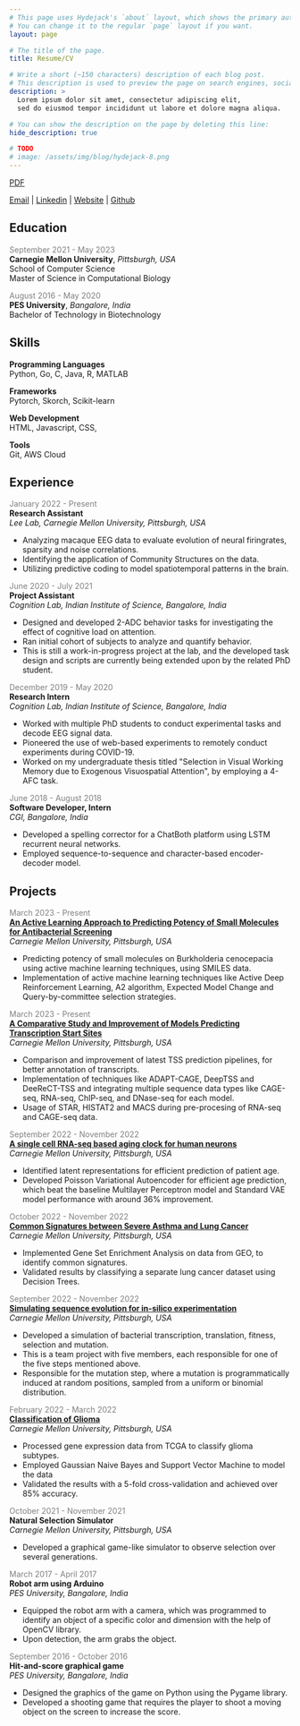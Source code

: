 ```yaml
---
# This page uses Hydejack's `about` layout, which shows the primary author's picture and about text at the top.
# You can change it to the regular `page` layout if you want.
layout: page

# The title of the page.
title: Resume/CV

# Write a short (~150 characters) description of each blog post.
# This description is used to preview the page on search engines, social media, etc.
description: >
  Lorem ipsum dolor sit amet, consectetur adipiscing elit,
  sed do eiusmod tempor incididunt ut labore et dolore magna aliqua.

# You can show the description on the page by deleting this line:
hide_description: true

# TODO
# image: /assets/img/blog/hydejack-8.png
---
```


[PDF](../assets/Resume.pdf)

[Email](mailto:mirudhula.tm@gmail.com) |
<a href="https://www.linkedin.com/in/mirudhula/" target="_blank">Linkedin</a> |
<a href="https://mirudhula-m.github.io" target="_blank">Website</a> |
<a href="https://github.com/Mirudhula-m" target="_blank">Github</a>




## **Education** 

<span style="color:gray">September 2021 - May 2023</span><br>
**Carnegie Mellon University**, *Pittsburgh, USA*
<br>School of Computer Science
<br>Master of Science in Computational Biology

<span style="color:gray">August 2016 - May 2020</span><br>
**PES University**, *Bangalore, India*
<br>Bachelor of Technology in Biotechnology


## **Skills**

**Programming Languages**
<br>Python, Go, C, Java, R, MATLAB

**Frameworks**
<br>Pytorch, Skorch, Scikit-learn

**Web Development**
<br>HTML, Javascript, CSS, 

**Tools**
<br>Git, AWS Cloud


## **Experience**

<span style="color:gray">January 2022 - Present</span><br>
**Research Assistant**<br>
*Lee Lab, Carnegie Mellon University, Pittsburgh, USA*

* Analyzing macaque EEG data to evaluate evolution of neural firingrates, sparsity and noise correlations.
* Identifying the application of Community Structures on the data.
* Utilizing predictive coding to model spatiotemporal patterns in the brain.


<span style="color:gray">June 2020 - July 2021</span><br>
**Project Assistant**<br>
*Cognition Lab, Indian Institute of Science, Bangalore, India*

* Designed and developed 2-ADC behavior tasks for investigating the effect of cognitive load on attention.
* Ran initial cohort of subjects to analyze and quantify behavior.
* This is still a work-in-progress project at the lab, and the developed task design and scripts are currently being extended upon by the related PhD student.


<span style="color:gray">December 2019 - May 2020</span><br>
**Research Intern**<br>
*Cognition Lab, Indian Institute of Science, Bangalore, India*

* Worked with multiple PhD students to conduct experimental tasks and decode EEG signal data.
* Pioneered the use of web-based experiments to remotely conduct experiments during COVID-19.
* Worked on my undergraduate thesis titled "Selection in Visual Working Memory due to Exogenous Visuospatial Attention", by employing a 4-AFC task.


<span style="color:gray">June 2018 - August 2018</span><br>
**Software Developer, Intern**<br>
*CGI, Bangalore, India*

* Developed a spelling corrector for a ChatBoth platform using LSTM recurrent neural networks.
* Employed sequence-to-sequence and character-based encoder-decoder model.


## **Projects**

<span style="color:gray">March 2023 - Present</span><br>**[An Active Learning Approach to Predicting Potency of Small Molecules for Antibacterial Screening](../assets/project_reports/automation_proposal.pdf)**<br>
*Carnegie Mellon University, Pittsburgh, USA*

* Predicting potency of small molecules on Burkholderia cenocepacia using active machine learning techniques, using SMILES data.
* Implementation of active machine learning techniques like Active Deep Reinforcement Learning, A2 algorithm, Expected Model Change and Query-by-committee selection strategies.


<span style="color:gray">March 2023 - Present</span><br>**[A Comparative Study and Improvement of Models Predicting Transcription Start Sites](../assets/project_reports/bioinfo_proposal.pdf)**<br>
*Carnegie Mellon University, Pittsburgh, USA*

* Comparison and improvement of latest TSS prediction pipelines, for better annotation of transcripts.
* Implementation of techniques like ADAPT-CAGE, DeepTSS and DeeReCT-TSS and integrating multiple sequence data types like CAGE-seq, RNA-seq, ChIP-seq, and DNase-seq for each model.
* Usage of STAR, HISTAT2 and MACS during pre-procesing of RNA-seq and CAGE-seq data.


<span style="color:gray">September 2022 - November 2022</span><br>
**[A single cell RNA-seq based aging clock for human neurons](../assets/project_reports/predict_age_report.pdf)**<br>
*Carnegie Mellon University, Pittsburgh, USA*

* Identified latent representations for efficient prediction of patient age.
* Developed Poisson Variational Autoencoder for efficient age prediction, which beat the baseline Multilayer Perceptron model and Standard VAE model performance with around 36% improvement.


<span style="color:gray">October 2022 - November 2022</span><br>
**[Common Signatures between Severe Asthma and Lung Cancer](../assets/project_reports/signatures_report.pdf)**<br>
*Carnegie Mellon University, Pittsburgh, USA*

* Implemented Gene Set Enrichment Analysis on data from GEO, to identify common signatures.
* Validated results by classifying a separate lung cancer dataset using Decision Trees.

<span style="color:gray">September 2022 - November 2022</span><br>
**[Simulating sequence evolution for in-silico experimentation](../assets/project_reports/simulations_report.pdf)**<br>
*Carnegie Mellon University, Pittsburgh, USA*

* Developed a simulation of bacterial transcription, translation, fitness, selection and mutation.
* This is a team project with five members, each responsible for one of the five steps mentioned above.
* Responsible for the mutation step, where a mutation is programmatically induced at random positions, sampled from a uniform or binomial distribution.


<span style="color:gray">February 2022 - March 2022</span><br>
**[Classification of Glioma](../assets/project_reports/glioma.pdf)**<br>
*Carnegie Mellon University, Pittsburgh, USA*

* Processed gene expression data from TCGA to classify glioma subtypes.
* Employed Gaussian Naive Bayes and Support Vector Machine to model the data
* Validated the results with a 5-fold cross-validation and achieved over 85% accuracy.


<span style="color:gray">October 2021 - November 2021</span><br>
**Natural Selection Simulator**<br>
*Carnegie Mellon University, Pittsburgh, USA*

* Developed a graphical game-like simulator to observe selection over several generations.

<span style="color:gray">March 2017 - April 2017</span><br>
**Robot arm using Arduino**<br>
*PES University, Bangalore, India*

* Equipped the robot arm with a camera, which was programmed to identify an object of a specific color and dimension with the help of OpenCV library. 
* Upon detection, the arm grabs the object.


<span style="color:gray">September 2016 - October 2016</span><br>
**Hit-and-score graphical game**<br>
*PES University, Bangalore, India*

* Designed the graphics of the game on Python using the Pygame library.
* Developed a shooting game that requires the player to shoot a moving object on the screen to increase the score.


















